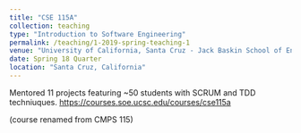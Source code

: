 ```yaml
---
title: "CSE 115A"
collection: teaching
type: "Introduction to Software Engineering"
permalink: /teaching/1-2019-spring-teaching-1
venue: "University of California, Santa Cruz - Jack Baskin School of Engineering"
date: Spring 18 Quarter
location: "Santa Cruz, California"
---
```


Mentored 11 projects featuring ~50 students with SCRUM and TDD techniuques. 
https://courses.soe.ucsc.edu/courses/cse115a

(course renamed from CMPS 115)

